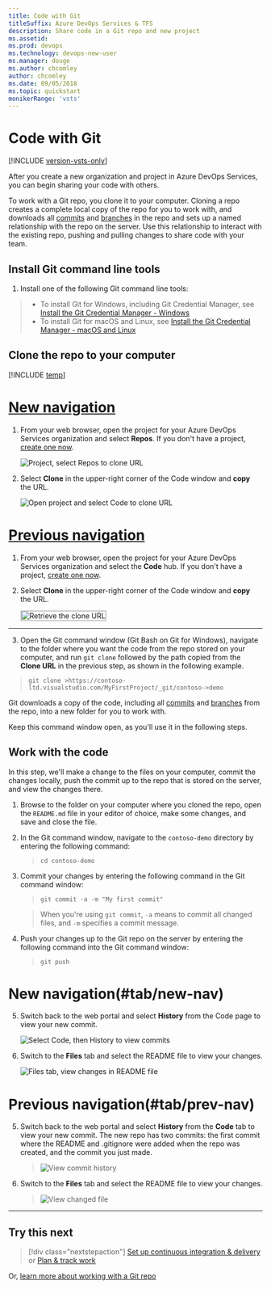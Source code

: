 ```yaml
---
title: Code with Git
titleSuffix: Azure DevOps Services & TFS 
description: Share code in a Git repo and new project 
ms.assetid: 
ms.prod: devops
ms.technology: devops-new-user
ms.manager: douge
ms.author: chcomley
author: chcomley
ms.date: 09/05/2018
ms.topic: quickstart
monikerRange: 'vsts'
---
```


# Code with Git

[!INCLUDE [version-vsts-only](../_shared/version-vsts-only.md)]

After you create a new organization and project in Azure DevOps Services, you can begin sharing your code with others.

To work with a Git repo, you clone it to your computer. Cloning a repo creates a complete local copy of the repo for you to work with, and downloads all [commits](../repos/git/commits.md) and [branches](../repos/git/branches.md) in the repo and sets up a named relationship with the repo on the server. Use this relationship to interact with the existing repo, pushing and pulling changes to share code with your team.

## Install Git command line tools

1. Install one of the following Git command line tools:

  >- To install Git for Windows, including Git Credential Manager, see [Install the Git Credential Manager - Windows](../repos/git/set-up-credential-managers.md#windows)
  >- To install Git for macOS and Linux, see [Install the Git Credential Manager - macOS and Linux](../repos/git/set-up-credential-managers.md#macos-and-linux)

## Clone the repo to your computer

[!INCLUDE [temp](../boards/_shared/new-agile-hubs-feature.md)]

# [New navigation](#tab/new-nav)

1. From your web browser, open the project for your Azure DevOps Services organization and select **Repos**. If you don't have a project, [create one now](sign-up-invite-teammates.md).

   ![Project, select Repos to clone URL](_img/project-select-repos-vert.png)

2. Select **Clone** in the upper-right corner of the Code window and **copy** the URL.
  
   ![Open project and select Code to clone URL](_img/code-with-git-clone-repo.png)

# [Previous navigation](#tab/prev-nav)

1. From your web browser, open the project for your Azure DevOps Services organization and select the **Code** hub. If you don't have a project, [create one now](sign-up-invite-teammates.md).

2. Select **Clone** in the upper-right corner of the Code window and **copy** the URL.

	<img src="_img/code-with-git-clone-repo-prev.png" alt="Retrieve the clone URL" style="border: 2px solid #C3C3C3;" />

---

3. Open the Git command window (Git Bash on Git for Windows), navigate to the folder where you want the code from the repo stored on your computer, and run `git clone` followed by the path copied from the **Clone URL** in the previous step, as shown in the following example.

  >```
  >git clone >https://contoso-ltd.visualstudio.com/MyFirstProject/_git/contoso->demo
  >```
  Git downloads a copy of the code, including all [commits](../repos/git/commits.md) and [branches](../repos/git/branches.md) from the repo, into a new folder for you to work with.

  Keep this command window open, as you'll use it in the following steps.


## Work with the code

In this step, we'll make a change to the files on your computer, commit the changes locally, push the commit up to the repo that is stored on the server, and view the changes there.

1. Browse to the folder on your computer where you cloned the repo, open the `README.md` file in your editor of choice, make some changes, and save and close the file.

2. In the Git command window, navigate to the `contoso-demo` directory by entering the following command: 

   > ```
   > cd contoso-demo
   > ```

3. Commit your changes by entering the following command in the Git command window:

    >```
    >git commit -a -m "My first commit"
    >```

   >When you're using `git commit`, `-a` means to commit all changed files, and `-m` specifies a commit message.

4. Push your changes up to the Git repo on the server by entering the following command into the Git command window:

    >```
    >git push
    >```
# New navigation(#tab/new-nav)

5. Switch back to the web portal and select **History** from the Code page to view your new commit. 

   ![Select Code, then History to view commits](_img/code-history-vert.png)

6. Switch to the **Files** tab and select the README file to view your changes.

   ![Files tab, view changes in README file](_img/first-edit-readme-file.png)

# Previous navigation(#tab/prev-nav)

5. Switch back to the web portal and select **History** from the **Code** tab to view your new commit. The new repo has two commits: the first commit where the README and .gitignore were added when the repo was created, and the commit you just made.

   >![View commit history](../repos/git/_img/repo-mgmt/commit-push.png)

6. Switch to the **Files** tab and select the README file to view your changes.

   >![View changed file](../repos/git/_img/repo-mgmt/readme-changed-file.png)  
---

## Try this next  

> [!div class="nextstepaction"]
> [Set up continuous integration & delivery](../pipelines/get-started-designer.md?toc=/azure/devops/user-guide/toc.json&bc=/azure/devops/user-guide/breadcrumb/toc.json)
> or
> [Plan & track work](plan-track-work.md)

Or, [learn more about working with a Git repo](../repos/git/index.md)
